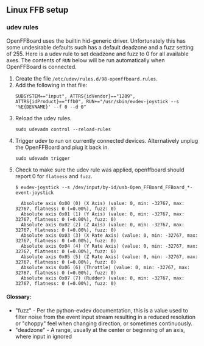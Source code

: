 ## Linux FFB setup

### udev rules

OpenFFBoard uses the builtin hid-generic driver.  Unfortunately this has some undesirable
defaults such has a default deadzone and a fuzz setting of 255. Here is a udev rule to
set deadzone and fuzz to 0 for all available axes.  The contents of `RUN` below will be run automatically when OpenFFBoard is connected.

1. Create the file `/etc/udev/rules.d/98-openffboard.rules`.
2. Add the following in that file:
    ```
    SUBSYSTEM=="input", ATTRS{idVendor}=="1209", ATTRS{idProduct}=="ffb0", RUN+="/usr/sbin/evdev-joystick --s '%E{DEVNAME}' --f 0 --d 0"
    ```
3. Reload the udev rules.
    ```
    sudo udevadm control --reload-rules
    ```
4. Trigger udev to run on currently connected devices.  Alternatively unplug the
OpenFFBoard and plug it back in.
    ```
    sudo udevadm trigger
    ```
5. Check to make sure the udev rule was applied, openffboard should report 0 for `flatness` and `fuzz`.
    ```
    $ evdev-joystick --s /dev/input/by-id/usb-Open_FFBoard_FFBoard_*-event-joystick

      Absolute axis 0x00 (0) (X Axis) (value: 0, min: -32767, max: 32767, flatness: 0 (=0.00%), fuzz: 0)
      Absolute axis 0x01 (1) (Y Axis) (value: 0, min: -32767, max: 32767, flatness: 0 (=0.00%), fuzz: 0)
      Absolute axis 0x02 (2) (Z Axis) (value: 0, min: -32767, max: 32767, flatness: 0 (=0.00%), fuzz: 0)
      Absolute axis 0x03 (3) (X Rate Axis) (value: 0, min: -32767, max: 32767, flatness: 0 (=0.00%), fuzz: 0)
      Absolute axis 0x04 (4) (Y Rate Axis) (value: 0, min: -32767, max: 32767, flatness: 0 (=0.00%), fuzz: 0)
      Absolute axis 0x05 (5) (Z Rate Axis) (value: 0, min: -32767, max: 32767, flatness: 0 (=0.00%), fuzz: 0)
      Absolute axis 0x06 (6) (Throttle) (value: 0, min: -32767, max: 32767, flatness: 0 (=0.00%), fuzz: 0)
      Absolute axis 0x07 (7) (Rudder) (value: 0, min: -32767, max: 32767, flatness: 0 (=0.00%), fuzz: 0)
    ```

#### Glossary:
* "fuzz" - Per the python-evdev documentation, this is a value used to filter noise from
 the event input stream resulting in a reduced resolution or "choppy" feel when changing direction, or sometimes continuously.
* "deadzone" - A range, usually at the center or beginning of an axis, where input in ignored